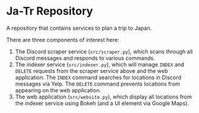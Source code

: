 # Ja-Tr Repository 
A repository that contains services to plan a trip to Japan.

There are three components of interest here: 
1. The Discord scraper service (`src/scraper.py`), which scans through all Discord messages and responds to various commands.
2. The indexer service (`src/indexer.py`), which will manage `INDEX` and `DELETE` requests from the scraper service above and the web application. The `INDEX` command searches for locations in Discord messages via Yelp. The `DELETE` command prevents locations from appearing on the web application. 
3. The web application (`src/website.py`), which display all locations from the indexer service using Bokeh (and a UI element via Google Maps).